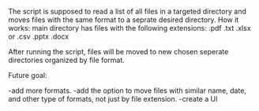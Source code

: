 The script is supposed to read a list of all files in a targeted directory and moves files with the same format to a seprate desired directory. 
How it works:
main directory has files with the following extensions:
.pdf
.txt
.xlsx or .csv
.pptx
.docx

After running the script, files will be moved to new chosen seperate directories organized by file format.

Future goal:

-add more formats.
-add the option to move files with similar name, date, and other type of formats, not just by file extension.
-create a UI
